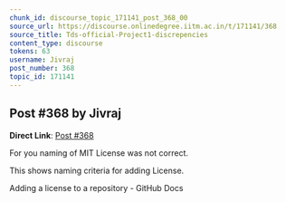 ```yaml
---
chunk_id: discourse_topic_171141_post_368_00
source_url: https://discourse.onlinedegree.iitm.ac.in/t/171141/368
source_title: Tds-official-Project1-discrepencies
content_type: discourse
tokens: 63
username: Jivraj
post_number: 368
topic_id: 171141
---
```


## Post #368 by Jivraj

**Direct Link**: [Post #368](https://discourse.onlinedegree.iitm.ac.in/t/171141/368)

For you naming of MIT License was not correct.

This shows naming criteria for adding License.

Adding a license to a repository - GitHub Docs
